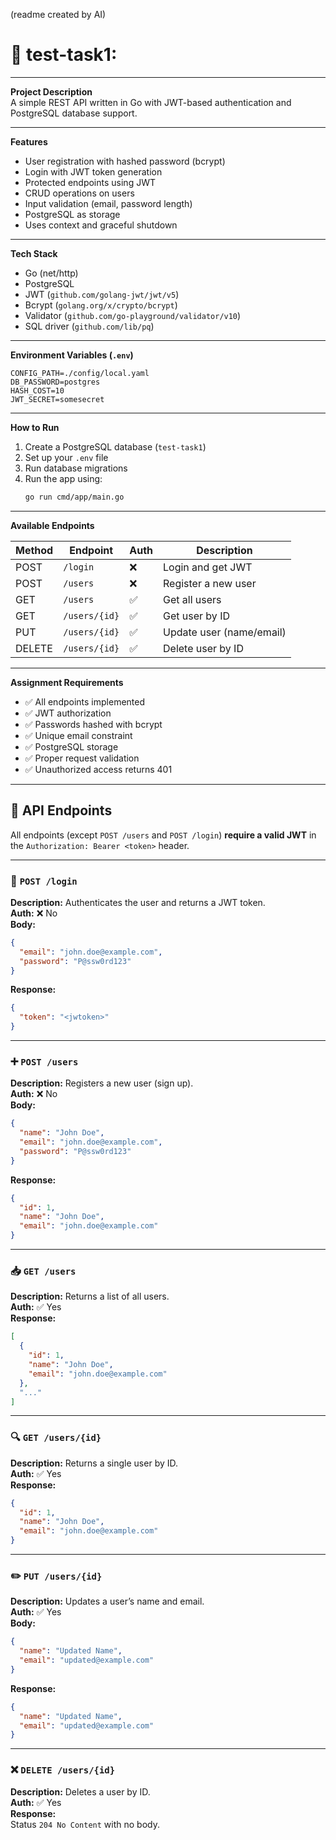 
(readme created by AI) 
# 📝 test-task1:

---

**Project Description**  
A simple REST API written in Go with JWT-based authentication and PostgreSQL database support.

---

**Features**
- User registration with hashed password (bcrypt)
- Login with JWT token generation
- Protected endpoints using JWT
- CRUD operations on users
- Input validation (email, password length)
- PostgreSQL as storage
- Uses context and graceful shutdown

---

**Tech Stack**
- Go (net/http)
- PostgreSQL
- JWT (`github.com/golang-jwt/jwt/v5`)
- Bcrypt (`golang.org/x/crypto/bcrypt`)
- Validator (`github.com/go-playground/validator/v10`)
- SQL driver (`github.com/lib/pq`)

---

**Environment Variables (`.env`)**
```
CONFIG_PATH=./config/local.yaml
DB_PASSWORD=postgres
HASH_COST=10
JWT_SECRET=somesecret
```

---

**How to Run**
1. Create a PostgreSQL database (`test-task1`)
2. Set up your `.env` file
3. Run database migrations
4. Run the app using:
   ```bash
   go run cmd/app/main.go
   ```

---

**Available Endpoints**

| Method | Endpoint       | Auth | Description                   |
|--------|----------------|------|-------------------------------|
| POST   | `/login`       | ❌   | Login and get JWT             |
| POST   | `/users`       | ❌   | Register a new user           |
| GET    | `/users`       | ✅   | Get all users                 |
| GET    | `/users/{id}`  | ✅   | Get user by ID                |
| PUT    | `/users/{id}`  | ✅   | Update user (name/email)      |
| DELETE | `/users/{id}`  | ✅   | Delete user by ID             |

---

**Assignment Requirements**
- ✅ All endpoints implemented
- ✅ JWT authorization
- ✅ Passwords hashed with bcrypt
- ✅ Unique email constraint
- ✅ PostgreSQL storage
- ✅ Proper request validation
- ✅ Unauthorized access returns 401

---

## 📡 API Endpoints

All endpoints (except `POST /users` and `POST /login`) **require a valid JWT** in the `Authorization: Bearer <token>` header.

---

### 🔐 `POST /login`

**Description:** Authenticates the user and returns a JWT token.  
**Auth:** ❌ No  
**Body:**
```json
{
  "email": "john.doe@example.com",
  "password": "P@ssw0rd123"
}
```

**Response:**
```json
{
  "token": "<jwtoken>"
}
```

---

### ➕ `POST /users`

**Description:** Registers a new user (sign up).  
**Auth:** ❌ No  
**Body:**
```json
{
  "name": "John Doe",
  "email": "john.doe@example.com",
  "password": "P@ssw0rd123"
}
```

**Response:**
```json
{
  "id": 1,
  "name": "John Doe",
  "email": "john.doe@example.com"
}
```

---

### 📥 `GET /users`

**Description:** Returns a list of all users.  
**Auth:** ✅ Yes  
**Response:**
```json
[
  {
    "id": 1,
    "name": "John Doe",
    "email": "john.doe@example.com"
  },
  "..."
]
```

---

### 🔍 `GET /users/{id}`

**Description:** Returns a single user by ID.  
**Auth:** ✅ Yes  
**Response:**
```json
{
  "id": 1,
  "name": "John Doe",
  "email": "john.doe@example.com"
}
```

---

### ✏️ `PUT /users/{id}`

**Description:** Updates a user’s name and email.  
**Auth:** ✅ Yes  
**Body:**
```json
{
  "name": "Updated Name",
  "email": "updated@example.com"
}
```

**Response:**
```json
{
  "name": "Updated Name",
  "email": "updated@example.com"
}
```

---

### ❌ `DELETE /users/{id}`

**Description:** Deletes a user by ID.  
**Auth:** ✅ Yes  
**Response:**  
Status `204 No Content` with no body.

